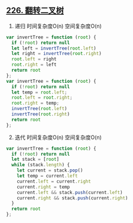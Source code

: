 ## [226. 翻转二叉树](https://leetcode-cn.com/problems/invert-binary-tree/)

1. 递归 时间复杂度O(n) 空间复杂度O(n)
```js
var invertTree = function (root) {
  if (!root) return null
  let left = invertTree(root.left)
  let right = invertTree(root.right)
  root.left = right
  root.right = left
  return root
};
var invertTree = function (root) {
  if (!root) return null
  let temp = root.left;
  root.left = root.right;
  root.right = temp;
  invertTree(root.left)
  invertTree(root.right)
  return root
};
```

2. 迭代 时间复杂度O(n) 空间复杂度O(n)
```js
var invertTree = function (root) {
  if (!root) return null
  let stack = [root]
  while (stack.length) {
    let current = stack.pop()
    let temp = current.left
    current.left = current.right
    current.right = temp
    current.left && stack.push(current.left)
    current.right && stack.push(current.right)
  }
  return root
};
```